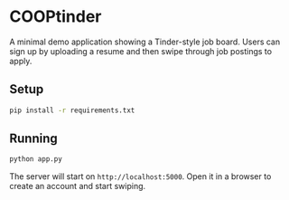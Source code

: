 # COOPtinder

A minimal demo application showing a Tinder-style job board. Users can sign up by
uploading a resume and then swipe through job postings to apply.

## Setup

```bash
pip install -r requirements.txt
```

## Running

```bash
python app.py
```

The server will start on `http://localhost:5000`. Open it in a browser to create
an account and start swiping.
